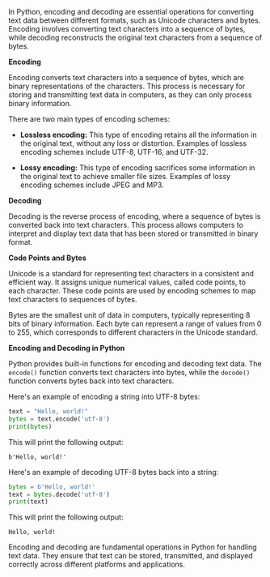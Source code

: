 In Python, encoding and decoding are essential operations for converting text data between different formats, such as Unicode characters and bytes. Encoding involves converting text characters into a sequence of bytes, while decoding reconstructs the original text characters from a sequence of bytes.

**Encoding**

Encoding converts text characters into a sequence of bytes, which are binary representations of the characters. This process is necessary for storing and transmitting text data in computers, as they can only process binary information.

There are two main types of encoding schemes:

* **Lossless encoding:** This type of encoding retains all the information in the original text, without any loss or distortion. Examples of lossless encoding schemes include UTF-8, UTF-16, and UTF-32.

* **Lossy encoding:** This type of encoding sacrifices some information in the original text to achieve smaller file sizes. Examples of lossy encoding schemes include JPEG and MP3.

**Decoding**

Decoding is the reverse process of encoding, where a sequence of bytes is converted back into text characters. This process allows computers to interpret and display text data that has been stored or transmitted in binary format.

**Code Points and Bytes**

Unicode is a standard for representing text characters in a consistent and efficient way. It assigns unique numerical values, called code points, to each character. These code points are used by encoding schemes to map text characters to sequences of bytes.

Bytes are the smallest unit of data in computers, typically representing 8 bits of binary information. Each byte can represent a range of values from 0 to 255, which corresponds to different characters in the Unicode standard.

**Encoding and Decoding in Python**

Python provides built-in functions for encoding and decoding text data. The `encode()` function converts text characters into bytes, while the `decode()` function converts bytes back into text characters.

Here's an example of encoding a string into UTF-8 bytes:

```python
text = "Hello, world!"
bytes = text.encode('utf-8')
print(bytes)
```

This will print the following output:

```
b'Hello, world!'
```

Here's an example of decoding UTF-8 bytes back into a string:

```python
bytes = b'Hello, world!'
text = bytes.decode('utf-8')
print(text)
```

This will print the following output:

```
Hello, world!
```

Encoding and decoding are fundamental operations in Python for handling text data. They ensure that text can be stored, transmitted, and displayed correctly across different platforms and applications.